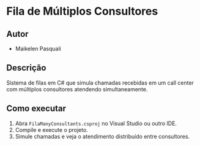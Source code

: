 # Fila de Múltiplos Consultores

## Autor
- Maikelen Pasquali  

## Descrição
Sistema de filas em C# que simula chamadas recebidas em um call center com múltiplos consultores atendendo simultaneamente.

## Como executar
1. Abra `FilaManyConsultants.csproj` no Visual Studio ou outro IDE.  
2. Compile e execute o projeto.  
3. Simule chamadas e veja o atendimento distribuído entre consultores.

